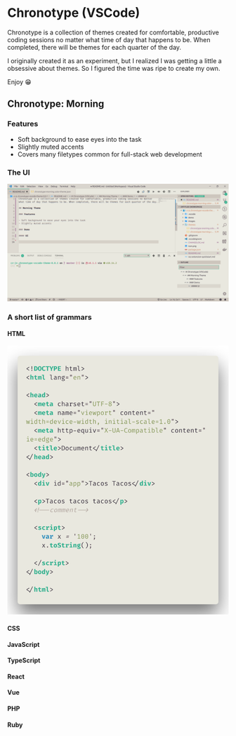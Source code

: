 # Chronotype (VSCode)

Chronotype is a collection of themes created for comfortable, productive coding sessions no matter what time of day that happens to be. When completed, there will be themes for each quarter of the day.

I originally created it as an experiment, but I realized I was getting a little a obsessive about themes. So I figured the time was ripe to create my own.

Enjoy :grin:

## Chronotype: Morning

### Features

- Soft background to ease eyes into the task
- Slightly muted accents
- Covers many filetypes common for full-stack web development

### The UI

![Chronotype: Morning UI Demo](images/ui/morning-ui.png)

### A short list of grammars

#### HTML

![Chronotype: Morning - HTML](images/syntax/morning-html.png)

#### CSS

#### JavaScript

#### TypeScript

#### React

#### Vue

#### PHP

#### Ruby
